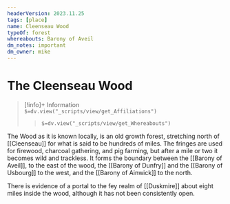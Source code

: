 ```yaml
---
headerVersion: 2023.11.25
tags: [place]
name: Cleenseau Wood
typeOf: forest
whereabouts: Barony of Aveil
dm_notes: important
dm_owner: mike
---
```

# The Cleenseau Wood
>[!info]+ Information  
> `$=dv.view("_scripts/view/get_Affiliations")`  
>> `$=dv.view("_scripts/view/get_Whereabouts")`

The Wood as it is known locally, is an old growth forest, stretching north of [[Cleenseau]] for what is said to be hundreds of miles. The fringes are used for firewood, charcoal gathering, and pig farming, but after a mile or two it becomes wild and trackless. It forms the boundary between the [[Barony of Aveil]], to the east of the wood, the [[Barony of Dunfry]] and the [[Barony of Usbourg]] to the west, and the [[Barony of Ainwick]] to the north.

There is evidence of a portal to the fey realm of [[Duskmire]] about eight miles inside the wood, although it has not been consistently open.